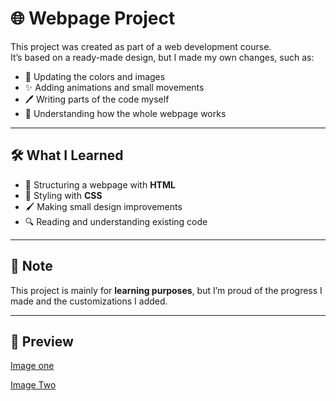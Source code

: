 # 🌐 Webpage Project

This project was created as part of a web development course.  
It’s based on a ready-made design, but I made my own changes, such as:

- 🎨 Updating the colors and images  
- ✨ Adding animations and small movements  
- 🖊️ Writing parts of the code myself  
- 🧩 Understanding how the whole webpage works  

---

## 🛠️ What I Learned
- 📄 Structuring a webpage with **HTML**  
- 🎨 Styling with **CSS**  
- 🖌️ Making small design improvements  
- 🔍 Reading and understanding existing code  

---

## 📌 Note
This project is mainly for **learning purposes**, but I’m proud of the progress I made and the customizations I added.

---

## 🚀 Preview
[Image one](https://drive.google.com/uc?id=11oSxx-IG9x-xRLXwedsyOGnnwcGvqR8s)

[Image Two](https://drive.google.com/uc?id=1Fub--j-Qt9nurqWPm8UjQqKfBB1-G25c)

